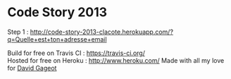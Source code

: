 # Code Story 2013

Step 1 : http://code-story-2013-clacote.herokuapp.com/?q=Quelle+est+ton+adresse+email

Build for free on Travis CI : https://travis-ci.org/  
Hosted for free on Heroku : http://www.heroku.com/
Made with all my love for [David Gageot](http://blog.javabien.net/)
